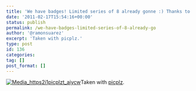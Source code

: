 ```yaml
---
title: 'We have badges! Limited series of 8 already gonne :) Thanks to @Sandy_lemoine #betacowork'
date: '2011-02-17T15:54:16+00:00'
status: publish
permalink: /we-have-badges-limited-series-of-8-already-go
author: '@ramonsuarez'
excerpt: 'Taken with picplz.'
type: post
id: 136
categories:
tag: []
post_format: []
---
```

[![Media_https2i1picplzt_aiycw](/uploads/2011/02/media_https2i1picplzt_aiycw-scaled1000.jpg?w=300)](/uploads/2011/02/media_https2i1picplzt_aiycw-scaled1000.jpg)Taken with [picplz](http://picplz.com). 